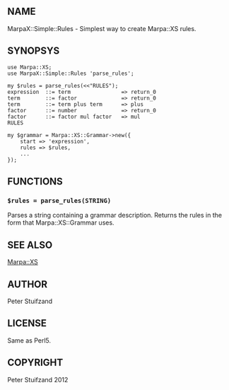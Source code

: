## NAME

MarpaX::Simple::Rules - Simplest way to create Marpa::XS rules.

## SYNOPSYS

    use Marpa::XS;
    use MarpaX::Simple::Rules 'parse_rules';
    
    my $rules = parse_rules(<<"RULES");
    expression  ::= term                => return_0
    term        ::= factor              => return_0
    term        ::= term plus term      => plus
    factor      ::= number              => return_0
    factor      ::= factor mul factor   => mul
    RULES
    
    my $grammar = Marpa::XS::Grammar->new({
        start => 'expression',
        rules => $rules,
        ...
    });


## FUNCTIONS

### `$rules = parse_rules(STRING)`

Parses a string containing a grammar description. Returns the rules in the form
that Marpa::XS::Grammar uses.


## SEE ALSO

[Marpa::XS](http://metacpan.org/release/Marpa-XS)


## AUTHOR

Peter Stuifzand

## LICENSE

Same as Perl5.

## COPYRIGHT

Peter Stuifzand 2012

